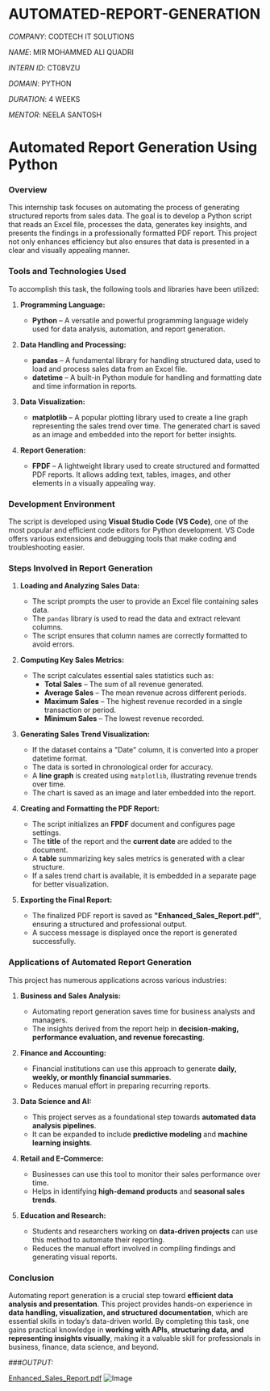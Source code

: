 # AUTOMATED-REPORT-GENERATION

*COMPANY*: CODTECH IT SOLUTIONS

*NAME*: MIR MOHAMMED ALI QUADRI

*INTERN ID*: CT08VZU

*DOMAIN*: PYTHON

*DURATION*: 4 WEEKS

*MENTOR*: NEELA SANTOSH


# **Automated Report Generation Using Python**  

### **Overview**  
This internship task focuses on automating the process of generating structured reports from sales data. The goal is to develop a Python script that reads an Excel file, processes the data, generates key insights, and presents the findings in a professionally formatted PDF report. This project not only enhances efficiency but also ensures that data is presented in a clear and visually appealing manner.  

### **Tools and Technologies Used**  

To accomplish this task, the following tools and libraries have been utilized:  

1. **Programming Language:**  
   - **Python** – A versatile and powerful programming language widely used for data analysis, automation, and report generation.  

2. **Data Handling and Processing:**  
   - **pandas** – A fundamental library for handling structured data, used to load and process sales data from an Excel file.  
   - **datetime** – A built-in Python module for handling and formatting date and time information in reports.  

3. **Data Visualization:**  
   - **matplotlib** – A popular plotting library used to create a line graph representing the sales trend over time. The generated chart is saved as an image and embedded into the report for better insights.  

4. **Report Generation:**  
   - **FPDF** – A lightweight library used to create structured and formatted PDF reports. It allows adding text, tables, images, and other elements in a visually appealing way.  

### **Development Environment**  

The script is developed using **Visual Studio Code (VS Code)**, one of the most popular and efficient code editors for Python development. VS Code offers various extensions and debugging tools that make coding and troubleshooting easier.  

### **Steps Involved in Report Generation**  

1. **Loading and Analyzing Sales Data:**  
   - The script prompts the user to provide an Excel file containing sales data.  
   - The `pandas` library is used to read the data and extract relevant columns.  
   - The script ensures that column names are correctly formatted to avoid errors.  

2. **Computing Key Sales Metrics:**  
   - The script calculates essential sales statistics such as:  
     - **Total Sales** – The sum of all revenue generated.  
     - **Average Sales** – The mean revenue across different periods.  
     - **Maximum Sales** – The highest revenue recorded in a single transaction or period.  
     - **Minimum Sales** – The lowest revenue recorded.  

3. **Generating Sales Trend Visualization:**  
   - If the dataset contains a "Date" column, it is converted into a proper datetime format.  
   - The data is sorted in chronological order for accuracy.  
   - A **line graph** is created using `matplotlib`, illustrating revenue trends over time.  
   - The chart is saved as an image and later embedded into the report.  

4. **Creating and Formatting the PDF Report:**  
   - The script initializes an **FPDF** document and configures page settings.  
   - The **title** of the report and the **current date** are added to the document.  
   - A **table** summarizing key sales metrics is generated with a clear structure.  
   - If a sales trend chart is available, it is embedded in a separate page for better visualization.  

5. **Exporting the Final Report:**  
   - The finalized PDF report is saved as **"Enhanced_Sales_Report.pdf"**, ensuring a structured and professional output.  
   - A success message is displayed once the report is generated successfully.  

### **Applications of Automated Report Generation**  

This project has numerous applications across various industries:  

1. **Business and Sales Analysis:**  
   - Automating report generation saves time for business analysts and managers.  
   - The insights derived from the report help in **decision-making, performance evaluation, and revenue forecasting**.  

2. **Finance and Accounting:**  
   - Financial institutions can use this approach to generate **daily, weekly, or monthly financial summaries**.  
   - Reduces manual effort in preparing recurring reports.  

3. **Data Science and AI:**  
   - This project serves as a foundational step towards **automated data analysis pipelines**.  
   - It can be expanded to include **predictive modeling** and **machine learning insights**.  

4. **Retail and E-Commerce:**  
   - Businesses can use this tool to monitor their sales performance over time.  
   - Helps in identifying **high-demand products** and **seasonal sales trends**.  

5. **Education and Research:**  
   - Students and researchers working on **data-driven projects** can use this method to automate their reporting.  
   - Reduces the manual effort involved in compiling findings and generating visual reports.  

### **Conclusion**  

Automating report generation is a crucial step toward **efficient data analysis and presentation**. This project provides hands-on experience in **data handling, visualization, and structured documentation**, which are essential skills in today’s data-driven world. By completing this task, one gains practical knowledge in **working with APIs, structuring data, and representing insights visually**, making it a valuable skill for professionals in business, finance, data science, and beyond.


###*OUTPUT:*

[Enhanced_Sales_Report.pdf](https://github.com/user-attachments/files/19236833/Enhanced_Sales_Report.pdf)
![Image](https://github.com/user-attachments/assets/b9bac460-e90b-4d20-939c-f58809d6a26d)
